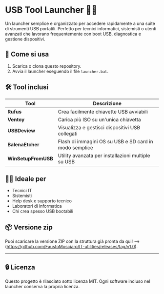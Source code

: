 # USB Tool Launcher 🔧💾

Un launcher semplice e organizzato per accedere rapidamente a una suite di strumenti USB portatili. Perfetto per tecnici informatici, sistemisti o utenti avanzati che lavorano frequentemente con boot USB, diagnostica e gestione dispositivi.

## 🚀 Come si usa

1. Scarica o clona questo repository.
2. Avvia il launcher eseguendo il file `launcher.bat`.

## 🛠 Tool inclusi

| Tool               | Descrizione                                              |
|--------------------|----------------------------------------------------------|
| **Rufus**          | Crea facilmente chiavette USB avviabili                 |
| **Ventoy**         | Carica più ISO su un'unica chiavetta                    |
| **USBDeview**      | Visualizza e gestisci dispositivi USB collegati         |
| **BalenaEtcher**   | Flash di immagini OS su USB e SD card in modo semplice  |
| **WinSetupFromUSB**| Utility avanzata per installazioni multiple su USB      |

## 👨‍💻 Ideale per

- Tecnici IT
- Sistemisti
- Help desk e supporto tecnico
- Laboratori di informatica
- Chi crea spesso USB bootabili

## 📦 Versione zip

Puoi scaricare la versione ZIP con la struttura già pronta da qui! --> (https://github.com/FaustoMosciaro/IT-utilities/releases/tag/v1.0).

---

## 🔒 Licenza

Questo progetto è rilasciato sotto licenza MIT. Ogni software incluso nel launcher conserva la propria licenza.

